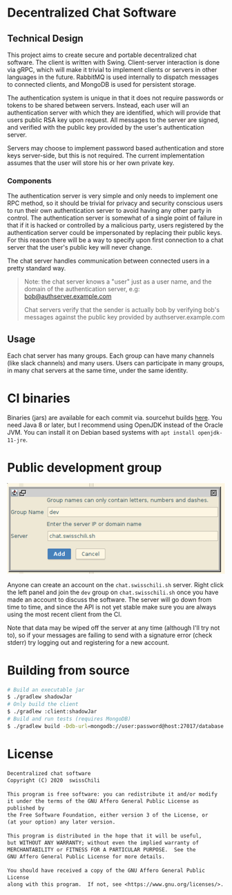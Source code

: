 # Decentralized Chat Software

## Technical Design

This project aims to create secure and portable decentralized chat software.
The client is written with Swing. Client-server interaction is done via
gRPC, which will make it trivial to implement clients or servers in other
languages in the future. RabbitMQ is used internally to dispatch messages to 
connected clients, and MongoDB is used for persistent storage.

The authentication system is unique in that it does not require passwords or
tokens to be shared between servers. Instead, each user will an authentication
server with which they are identified, which will provide that users public
RSA key upon request. All messages to the server are signed, and verified
with the public key provided by the user's authentication server.

Servers may choose to implement password based authentication and store keys
server-side, but this is not required. The current implementation assumes
that the user will store his or her own private key.

### Components

The authentication server is very simple and only needs to implement one RPC
method, so it should be trivial for privacy and security conscious users to
run their own authentication server to avoid having any other party in control.
The authentication server is somewhat of a single point of failure in that
if it is hacked or controlled by a malicious party, users registered by the
authentication server could be impersonated by replacing their public keys.
For this reason there will be a way to specify upon first connection to a chat
server that the user's public key will never change.

The chat server handles communication between connected users in a pretty
standard way.

> Note: the chat server knows a "user" just as a user name, and the domain of
> the authentication server, e.g: bob@authserver.example.com
>
> Chat servers verify that the sender is actually bob by verifying bob's
> messages against the public key provided by authserver.example.com

## Usage

Each chat server has many groups. Each group can have many channels (like
slack channels) and many users. Users can participate in many groups, in many
chat servers at the same time, under the same identity.

# CI binaries

Binaries (jars) are available for each commit via. sourcehut builds
[here](https://builds.sr.ht/~swisschili?search=chat). You need Java 8 or later,
but I recommend using OpenJDK instead of the Oracle JVM. You can install it
on Debian based systems with `apt install openjdk-11-jre`.

# Public development group

![Joining public development group](join.png)

Anyone can create an account on the `chat.swisschili.sh` server.
Right click the left panel and join the `dev`
group on `chat.swisschili.sh` once you have made an account to discuss the
software. The server will go down from time to time, and since the API is not
yet stable make sure you are always using the most recent client from the CI.

Note that data may be wiped off the server at any time (although I'll try not to),
so if your messages are failing to send with a signature error (check stderr)
try logging out and registering for a new account.

# Building from source

```sh
# Build an executable jar
$ ./gradlew shadowJar
# Only build the client
$ ./gradlew :client:shadowJar
# Build and run tests (requires MongoDB)
$ ./gradlew build -Ddb-url=mongodb://user:password@host:27017/database
```

# License

```
Decentralized chat software
Copyright (C) 2020  swissChili

This program is free software: you can redistribute it and/or modify
it under the terms of the GNU Affero General Public License as published by
the Free Software Foundation, either version 3 of the License, or
(at your option) any later version.

This program is distributed in the hope that it will be useful,
but WITHOUT ANY WARRANTY; without even the implied warranty of
MERCHANTABILITY or FITNESS FOR A PARTICULAR PURPOSE.  See the
GNU Affero General Public License for more details.

You should have received a copy of the GNU Affero General Public License
along with this program.  If not, see <https://www.gnu.org/licenses/>.
```
